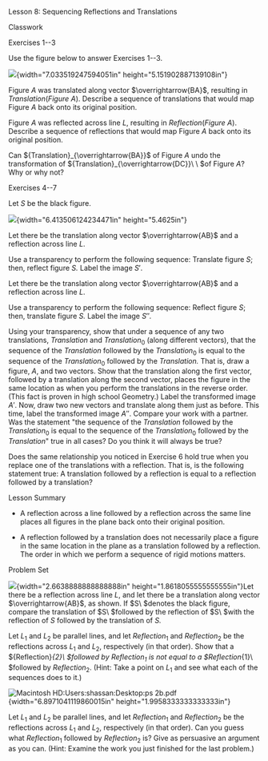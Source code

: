 Lesson 8: Sequencing Reflections and Translations

Classwork

Exercises 1--3

Use the figure below to answer Exercises 1--3.

![](.\grade8lessonsmd\media/media/image1.png){width="7.033519247594051in"
height="5.151902887139108in"}

Figure $A$ was translated along vector $\overrightarrow{BA}$, resulting
in $Translation(Figure\ A)$. Describe a sequence of translations that
would map Figure $A$ back onto its original position.

Figure $A$ was reflected across line $L$, resulting in
$Reflection(Figure\ A)$. Describe a sequence of reflections that would
map Figure $A$ back onto its original position.

Can ${Translation}_{\overrightarrow{BA}}$ of Figure $A$ undo the
transformation of ${Translation}_{\overrightarrow{DC}}\ \ $of Figure
$A$? Why or why not?

Exercises 4--7

Let $S$ be the black figure.

![](.\grade8lessonsmd\media/media/image2.png){width="6.413506124234471in"
height="5.4625in"}

Let there be the translation along vector $\overrightarrow{AB}$ and a
reflection across line $L$.

Use a transparency to perform the following sequence: Translate figure
$S$; then, reflect figure $S$*.* Label the image $S'$.

Let there be the translation along vector $\overrightarrow{AB}$ and a
reflection across line $L$.

Use a transparency to perform the following sequence: Reflect figure
$S$; then, translate figure $S$*.* Label the image $S''$*.*

Using your transparency, show that under a sequence of any two
translations, $Translation$ and ${Translation}_{0}$ (along different
vectors), that the sequence of the $Translation$ followed by the
${Translation}_{0}$ is equal to the sequence of the ${Translation}_{0}$
followed by the $Translation$*.* That is, draw a figure, $A$, and two
vectors. Show that the translation along the first vector, followed by a
translation along the second vector, places the figure in the same
location as when you perform the translations in the reverse order.
(This fact is proven in high school Geometry.) Label the transformed
image $A'$. Now, draw two new vectors and translate along them just as
before. This time, label the transformed image $A''$. Compare your work
with a partner. Was the statement "the sequence of the $Translation$
followed by the ${Translation}_{0}$ is equal to the sequence of the
${Translation}_{0}$ followed by the $Translation$" true in all cases? Do
you think it will always be true?

Does the same relationship you noticed in Exercise 6 hold true when you
replace one of the translations with a reflection. That is, is the
following statement true: A translation followed by a reflection is
equal to a reflection followed by a translation?

Lesson Summary

- A reflection across a line followed by a reflection across the same
  line places all figures in the plane back onto their original
  position.

- A reflection followed by a translation does not necessarily place a
  figure in the same location in the plane as a translation followed by
  a reflection. The order in which we perform a sequence of rigid
  motions matters.

Problem Set

![](.\grade8lessonsmd\media/media/image3.png){width="2.6638888888888888in"
height="1.8618055555555555in"}Let there be a reflection across line $L$,
and let there be a translation along vector $\overrightarrow{AB}$, as
shown. If $S\ $denotes the black figure, compare the translation of
$S\ $followed by the reflection of $S\ $with the reflection of $S$
followed by the translation of $S$*.*

Let $L_{1}$ and $L_{2}$ be parallel lines, and let ${Reflection}_{1}$
and ${Reflection}_{2}$ be the reflections across $L_{1}$ and $L_{2}$,
respectively (in that order). Show that a ${Reflection}_{2}\ $followed
by $Reflection_{1}$ is not equal to a $Reflection_{1}\ $followed by
$Reflection_{2}$. (Hint: Take a point on $L_{1}$ and see what each of
the sequences does to it.)

![Macintosh HD:Users:shassan:Desktop:ps
2b.pdf](.\grade8lessonsmd\media/media/image4.emf){width="6.8971041119860015in"
height="1.9958333333333333in"}

Let $L_{1}$ and $L_{2}$ be parallel lines, and let ${Reflection}_{1}$
and ${Reflection}_{2}$ be the reflections across $L_{1}$ and $L_{2}$,
respectively (in that order). Can you guess what ${Reflection}_{1}$
followed by ${Reflection}_{2}$ is? Give as persuasive an argument as you
can. (Hint: Examine the work you just finished for the last problem.)
